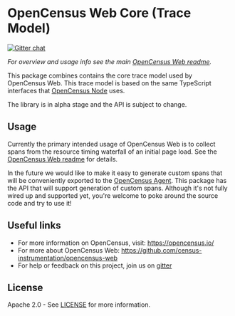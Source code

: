 # OpenCensus Web Core (Trace Model)
[![Gitter chat][gitter-image]][gitter-url]

*For overview and usage info see the main [OpenCensus Web readme][oc-web-readme-url].*

This package combines contains the core trace model used by OpenCensus Web. This
trace model is based on the same TypeScript interfaces that
[OpenCensus Node](https://github.com/census-instrumentation/opencensus-node)
uses.

The library is in alpha stage and the API is subject to change.

## Usage

Currently the primary intended usage of OpenCensus Web is to collect
spans from the resource timing waterfall of an initial page load. See the 
[OpenCensus Web readme][oc-web-readme-url] for details.

In the future we would like to make it easy to generate custom spans that will
be conveniently exported to the [OpenCensus Agent][opencensus-service-url]. This
package has the API that will support generation of custom spans. Although it's
not fully wired up and supported yet, you're welcome to poke around the source
code and try to use it!

## Useful links
- For more information on OpenCensus, visit: <https://opencensus.io/>
- For more about OpenCensus Web: <https://github.com/census-instrumentation/opencensus-web>
- For help or feedback on this project, join us on [gitter][gitter-url]

## License

Apache 2.0 - See [LICENSE][license-url] for more information.

[gitter-image]: https://badges.gitter.im/census-instrumentation/lobby.svg
[gitter-url]: https://gitter.im/census-instrumentation/lobby
[oc-web-readme-url]: https://github.com/census-instrumentation/opencensus-web/blob/master/README.md
[license-url]: https://github.com/census-instrumentation/opencensus-web/blob/master/packages/opencensus-web-core/LICENSE
[long-tasks-url]: https://w3c.github.io/longtasks/
[resource-timing-buffer-url]: https://www.w3.org/TR/resource-timing-2/#dom-performance-setresourcetimingbuffersize
[resource-timing-url]: https://www.w3.org/TR/resource-timing-2/
[opencensus-service-url]: https://github.com/census-instrumentation/opencensus-service
